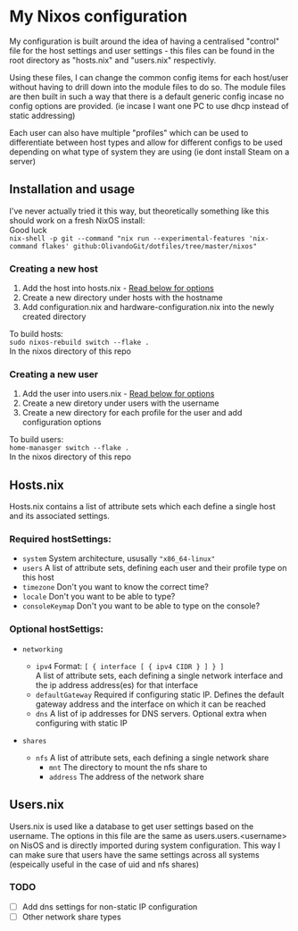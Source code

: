 # My Nixos configuration
My configuration is built around the idea of having a centralised "control" file for the host settings and user settings - this files can be found in the root directory as "hosts.nix" and "users.nix" respectivly.

Using these files, I can change the common config items for each host/user without having to drill down into the module files to do so. The module files are then built in such a way that there is a default generic config incase no config options are provided. (ie incase I want one PC to use dhcp instead of static addressing)

Each user can also have multiple "profiles" which can be used to differentiate between host types and allow for different configs to be used depending on what type of system they are using (ie dont install Steam on a server)

## Installation and usage
I've never actually tried it this way, but theoretically something like this should work on a fresh NixOS install:\
Good luck \
```nix-shell -p git --command "nix run --experimental-features 'nix-command flakes' github:OlivandoGit/dotfiles/tree/master/nixos"```

### Creating a new host
1. Add the host into hosts.nix - [Read below for options](#Hostsnix)
2. Create a new directory under hosts with the hostname
3. Add configuration.nix and hardware-configuration.nix into the newly created directory

To build hosts: \
```sudo nixos-rebuild switch --flake .``` \
In the nixos directory of this repo

### Creating a new user
1. Add the user into users.nix - [Read below for options](#Usersnix)
2. Create a new diretory under users with the username
3. Create a new directory for each profile for the user and add configuration options

To build users: \
```home-manasger switch --flake .``` \
In the nixos directory of this repo

## Hosts.nix
Hosts.nix contains a list of attribute sets which each define a single host and its associated settings.

### Required hostSettings:
- ```system```        System architecture, ususally ```"x86_64-linux"```
- ```users```         A list of attribute sets, defining each user and their profile type on this host
- ```timezone```      Don't you want to know the correct time?
- ```locale```        Don't you want to be able to type?
- ```consoleKeymap``` Don't you want to be able to type on the console?

### Optional hostSettigs:
- ```networking```
    - ```ipv4``` Format: ```[ { interface [ { ipv4 CIDR } ] } ]``` \
    A list of attribute sets, each defining a single network interface and the ip address address(es) for that interface
    - ```defaultGateway``` Required if configuring static IP. Defines the default gateway address and the interface on which it can be reached 
    - ```dns``` A list of ip addresses for DNS servers. Optional extra when configuring with static IP

- ```shares```
    - ```nfs``` A list of attribute sets, each defining a single network share
        - ```mnt``` The directory to mount the nfs share to
        - ```address``` The address of the network share

## Users.nix
Users.nix is used like a database to get user settings based on the username. The options in this file are the same as users.users.\<username\> on NisOS and is directly imported during system configuration. This way I can make sure that users have the same settings across all systems (espeically useful in the case of uid and nfs shares)

### TODO
- [ ] Add dns settings for non-static IP configuration
- [ ] Other network share types
